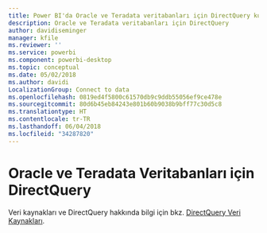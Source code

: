 ```yaml
---
title: Power BI'da Oracle ve Teradata veritabanları için DirectQuery kullanma
description: Oracle ve Teradata veritabanları için DirectQuery
author: davidiseminger
manager: kfile
ms.reviewer: ''
ms.service: powerbi
ms.component: powerbi-desktop
ms.topic: conceptual
ms.date: 05/02/2018
ms.author: davidi
LocalizationGroup: Connect to data
ms.openlocfilehash: 0819ed4f5800c61570db9c9ddb55056ef9ce478e
ms.sourcegitcommit: 80d6b45eb84243e801b60b9038b9bff77c30d5c8
ms.translationtype: HT
ms.contentlocale: tr-TR
ms.lasthandoff: 06/04/2018
ms.locfileid: "34287820"
---
```

# <a name="directquery-for-oracle-and-teradata-databases"></a>Oracle ve Teradata Veritabanları için DirectQuery
Veri kaynakları ve DirectQuery hakkında bilgi için bkz. [DirectQuery Veri Kaynakları](desktop-directquery-data-sources.md).


